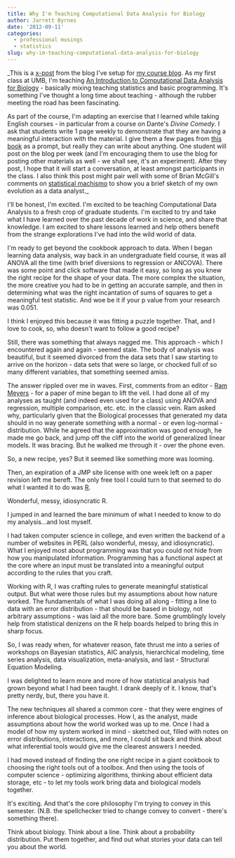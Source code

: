 ```yaml
---
title: Why I'm Teaching Computational Data Analysis for Biology
author: Jarrett Byrnes
date: '2012-09-11'
categories:
  - professional musings
  - statistics
slug: why-im-teaching-computational-data-analysis-for-biology
---
```


_This is a [x-post](http://learningdata.wordpress.com/2012/09/10/why-im-teaching-computational-data-analysis-for-biology/) from the blog I've setup for [my course blog](http://learningdata.wordpress.com/).  As my first class at UMB, I'm teaching [An Introduction to Computational Data Analysis for Biology](http://jarrettbyrnes.info/biol697/) - basically mixing teaching statistics and basic programming.  It's something I've thought a long time about teaching - although the rubber meeting the road has been fascinating.

As part of the course, I'm adapting an exercise that I learned while taking English courses - in particular from a course on Dante's _Divine Comedy_.  I ask that students write 1 page weekly to demonstrate that they are having a meaningful interaction with the material.  I give them a few pages from  [this book](http://www.amazon.com/p-value-Stories-Actually-Understand-Statistics/dp/0321629302) as a prompt, but really they can write about anything.  One student will post on the blog per week (and I'm encouraging them to use the blog for posting other materials as well - we shall see, it's an experiment).  After they post, I hope that it will start a conversation, at least amongst participants in the class.  I also think this post might pair well with some of Brian McGill's comments on [statistical machismo](http://dynamicecology.wordpress.com/2012/09/11/statistical-machismo/) to show you a brief sketch of my own evolution as a data analyst._

I'll be honest, I'm excited. I'm excited to be teaching Computational Data Analysis to a fresh crop of graduate students. I'm excited to try and take what I have learned over the past decade of work in science, and share that knowledge. I am excited to share lessons learned and help others benefit from the strange explorations I've had into the wild world of data.

I'm ready to get beyond the cookbook approach to data. When I began learning data analysis, way back in an undergraduate field course, it was all ANOVA all the time (with brief diversions to regression or ANCOVA). There was some point and click software that made it easy, so long as you knew the right recipe for the shape of your data. The more complex the situation, the more creative you had to be in getting an accurate sample, and then in determining what was the right incantation of sums of squares to get a meaningful test statistic. And woe be it if your p value from your research was 0.051.

I think I enjoyed this because it was fitting a puzzle together. That, and I love to cook, so, who doesn't want to follow a good recipe?

Still, there was something that always nagged me. This approach - which I encountered again and again - seemed stale. The body of analysis was beautiful, but it seemed divorced from the data sets that I saw starting to arrive on the horizon - data sets that were so large, or chocked full of so many different variables, that something seemed amiss.

The answer rippled over me in waves. First, comments from an editor - [Ram Meyers](http://en.wikipedia.org/wiki/Ransom_A._Myers) - for a paper of mine began to lift the veil. I had done all of my analyses as taught (and indeed even used for a class) using ANOVA and regression, multiple comparison, etc. etc. in the classic vein. Ram asked why, particularly given that the Biological processes that generated my data should in no way generate something with a normal - or even log-normal - distribution. While he agreed that the approximation was good enough, he made me go back, and jump off the cliff into the world of generalized linear models. It was bracing. But he walked me through it - over the phone even.

So, a new recipe, yes? But it seemed like something more was looming.

Then, an expiration of a JMP site license with one week left on a paper revision left me bereft. The only free tool I could turn to that seemed to do what I wanted it to do was [R](http://r-project.org).

Wonderful, messy, idiosyncratic R.

I jumped in and learned the bare minimum of what I needed to know to do my analysis...and lost myself.

I had taken computer science in college, and even written the backend of a number of websites in PERL (also wonderful, messy, and idiosyncratic). What I enjoyed most about programming was that you could not hide from how you manipulated information. Programming has a functional aspect at the core where an input must be translated into a meaningful output according to the rules that you craft.

Working with R, I was crafting rules to generate meaningful statistical output. But what were those rules but my assumptions about how nature worked. The fundamentals of what I was doing all along - fitting a line to data with an error distribution - that should be based in biology, not arbitrary assumptions - was laid all the more bare. Some grumblingly lovely help from statistical denizens on the R help boards helped to bring this in sharp focus.

So, I was ready when, for whatever reason, fate thrust me into a series of workshops on Bayesian statistics, AIC analysis, hierarchical modeling, time series analysis, data visualization, meta-analysis, and last - Structural Equation Modeling.

I was delighted to learn more and more of how statistical analysis had grown beyond what I had been taught. I drank deeply of it. I know, that's pretty nerdy, but, there you have it.

The new techniques all shared a common core - that they were engines of inference about biological processes. How I, as the analyst, made assumptions about how the world worked was up to me. Once I had a model of how my system worked in mind - sketched out, filled with notes on error distributions, interactions, and more, I could sit back and think about what inferential tools would give me the clearest answers I needed.

I had moved instead of finding the one right recipe in a giant cookbook to choosing the right tools out of a toolbox. And then using the tools of computer science - optimizing algorithms, thinking about efficient data storage, etc - to let my tools work bring data and biological models together.

It's exciting. And that's the core philosophy I'm trying to convey in this semester. (N.B. the spellchecker tried to change convey to convert - there's something there).

Think about biology. Think about a line. Think about a probability distribution. Put them together, and find out what stories your data can tell you about the world.
